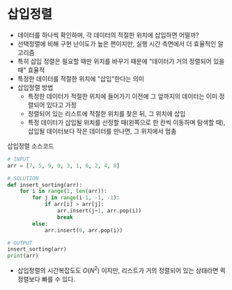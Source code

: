 # 삽입정렬
- 데이터를 하나씩 확인하며, 각 데이터의 적절한 위치에 삽입하면 어떨까?
- 선택정렬에 비해 구현 난이도가 높은 편이지만, 실행 시간 측면에서 더 효율적인 알고리즘
- 특히 삽입 정렬은 필요할 때만 위치를 바꾸기 때문에 "데이터가 거의 정렬되어 있을 때" 효율적
- 특정한 데이터를 적절한 위치에 "삽입"한다는 의미
- 삽입정렬 방법
  - 특정한 데이터가 적절한 위치에 들어가기 이전에 그 앞까지의 데이터는 이미 정렬되어 있다고 가정
  - 정렬되어 있는 리스트에 적절한 위치를 찾은 뒤, 그 위치에 삽입
  - 특정 데이터가 삽입될 위치를 선정할 때(왼쪽으로 한 칸씩 이동하며 탐색할 때), 삽입될 데이터보다 작은 데이터를 만나면, 그 위치에서 멈춤

삽입정렬 소스코드
```python
# INPUT
arr = [7, 5, 9, 0, 3, 1, 6, 2, 4, 8]

# SOLUTION
def insert_sorting(arr):
    for i in range(1, len(arr)):
        for j in range(i-1, -1, -1):
            if arr[i] > arr[j]:
                arr.insert(j+1, arr.pop(i))
                break
        else:
            arr.insert(0, arr.pop(i))

# OUTPUT
insert_sorting(arr)
print(arr)
```

- 삽입정렬의 시간복잡도도 $O(N^2)$ 이지만, 리스트가 거의 정렬되어 있는 상태라면 퀵 정렬보다 빠를 수 있다. 
